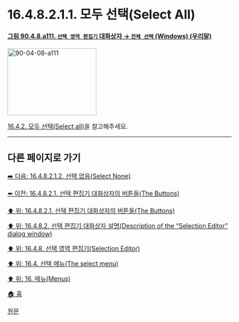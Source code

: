 # 16.4.8.2.1.1. 모두 선택(Select All)

<a id="90-04-08-a111"></a>

#### [그림 90.4.8.a111. `선택 영역 편집기` 대화상자 → `전체 선택` (Windows) (우리말)](./90-04-0008-selection_editor.md#90-04-08-a111)
<img width="200" height="151" alt="90-04-08-a111" src="https://github.com/user-attachments/assets/0751acb4-8622-47cc-b2b5-d8616a6720ce" />

[16.4.2. 모두 선택(Select all)](./16-04-02-00-select-all.md)을 참고해주세요.

***

## 다른 페이지로 가기

[➡️ 다음: 16.4.8.2.1.2. 선택 없음(Select None)](./16-04-08-02-01-02-select_none.md)

[⬅️ 이전: 16.4.8.2.1. 선택 편집기 대화상자의 버튼들(The Buttons)](./16-04-08-02-01-00-the_buttons.md)

[⬆️ 위: 16.4.8.2.1. 선택 편집기 대화상자의 버튼들(The Buttons)](./16-04-08-02-01-00-the_buttons.md)

[⬆️ 위: 16.4.8.2. 선택 편집기 대화상자 설명(Description of the “Selection Editor” dialog window)](./16-04-08-02-00-description_of_the_selection_editor_dialog_window.md)

[⬆️ 위: 16.4.8. 선택 영역 편집기(Selection Editor)](./16-04-08-00-selection_editor.md)

[⬆️ 위: 16.4. 선택 메뉴(The select menu)](./16-04-00-the-select-menu.md)

[⬆️ 위: 16. 메뉴(Menus)](./16-00-menus.md)

[🏠 홈](./00-home.md)

[원문](https://docs.gimp.org/2.10/ko/gimp-selection-dialog.html#idm24689)